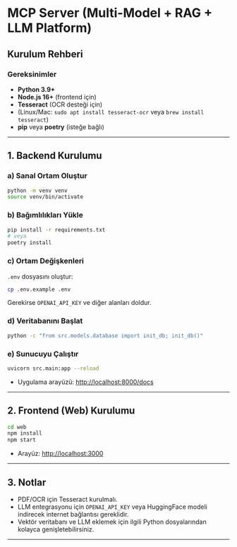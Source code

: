 # MCP Server (Multi-Model + RAG + LLM Platform)

## Kurulum Rehberi

### Gereksinimler

- **Python 3.9+**
- **Node.js 16+** (frontend için)
- **Tesseract** (OCR desteği için)
- (Linux/Mac: `sudo apt install tesseract-ocr` veya `brew install tesseract`)
- **pip** veya **poetry** (isteğe bağlı)

---

## 1. Backend Kurulumu

### a) Sanal Ortam Oluştur

```bash
python -m venv venv
source venv/bin/activate
```

### b) Bağımlılıkları Yükle

```bash
pip install -r requirements.txt
# veya
poetry install
```

### c) Ortam Değişkenleri

`.env` dosyasını oluştur:

```bash
cp .env.example .env
```
Gerekirse `OPENAI_API_KEY` ve diğer alanları doldur.

### d) Veritabanını Başlat

```bash
python -c "from src.models.database import init_db; init_db()"
```

### e) Sunucuyu Çalıştır

```bash
uvicorn src.main:app --reload
```
- Uygulama arayüzü: [http://localhost:8000/docs](http://localhost:8000/docs)

---

## 2. Frontend (Web) Kurulumu

```bash
cd web
npm install
npm start
```
- Arayüz: [http://localhost:3000](http://localhost:3000)

---

## 3. Notlar

- PDF/OCR için Tesseract kurulmalı.
- LLM entegrasyonu için `OPENAI_API_KEY` veya HuggingFace modeli indirecek internet bağlantısı gereklidir.
- Vektör veritabanı ve LLM eklemek için ilgili Python dosyalarından kolayca genişletebilirsiniz.

---